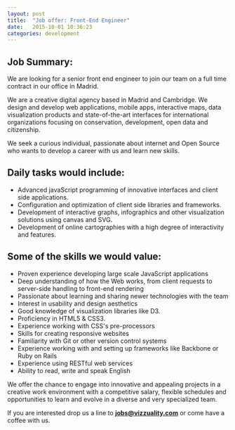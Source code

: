 ```yaml
---
layout: post
title:  "Job offer: Front-End Engineer"
date:   2015-10-01 10:36:23
categories: development
---
```


## Job Summary:

We are looking for a senior front end engineer to join our team on a full time contract in our office in Madrid.

We are a creative digital agency based in Madrid and Cambridge. We design and develop web applications, mobile apps, interactive maps, data visualization products and state-of-the-art interfaces for international organizations focusing on conservation, development, open data and citizenship.

We seek a curious individual, passionate about internet and Open Source who wants to develop a career with us and learn new skills.


## Daily tasks would include:

* Advanced javaScript programming of innovative interfaces and client side applications.
* Configuration and optimization of client side libraries and frameworks.
* Development of interactive graphs, infographics and other visualization solutions using canvas and SVG.
* Development of online cartographies with a high degree of interactivity and features.


## Some of the skills we would value:

* Proven experience developing large scale JavaScript applications
* Deep understanding of how the Web works, from client requests to server-side handling to front-end rendering
* Passionate about learning and sharing newer technologies with the team
* Interest in usability and design aesthetics
* Good knowledge of visualization libraries like D3.
* Proficiency in HTML5 & CSS3.
* Experience working with CSS's pre-processors
* Skills for creating responsive websites
* Familiarity with Git or other version control systems
* Experience working with and setting up frameworks like Backbone or Ruby on Rails
* Experience using RESTful web services
* Ability to read, write and speak English


We offer the chance to engage into innovative and appealing projects in a creative work environment with a competitive salary, flexible schedules and opportunities to learn and evolve in a diverse and very specialized team.

If you are interested drop us a line to **[jobs@vizzuality.com](mailto:jobs@vizzuality.com)** or come have a coffee with us.
